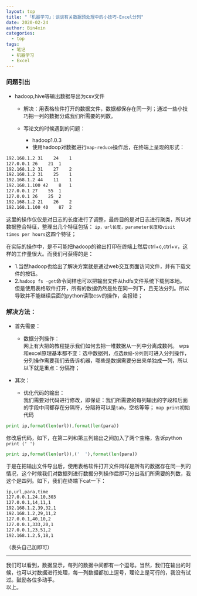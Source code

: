 ```yaml
---
layout: top
title: "「机器学习」：谈谈有关数据预处理中的小技巧-Excel分列"
date: 2020-02-24
author: Bin4xin
categories:
  - top
tags:
  - 笔记
  - 机器学习
  - Excel
---
```


### 问题引出
* hadoop,hive等输出数据导出为csv文件

	- 解决：用表格软件打开的数据文件，数据都保存在同一列；通过一些小技巧把一列的数据分成我们所需要的列数。

	- 写论文的时候遇到的问题：
		- hadoop1.0.3
		- 使用hadoop对数据进行`map-reduce`操作后，在终端上呈现的形式：
```bash
192.168.1.2 31    24	1
127.0.0.1 26    21	1
192.168.1.2 31    27	2
192.168.1.2 31    25	1
192.168.1.2 44    11	1
192.168.1.100 42    8	1
127.0.0.1 27    55	1
127.0.0.1 26    25	2
192.168.1.2 21    26	2
192.168.1.100 40    87	2
```

这里的操作仅仅是对日志的长度进行了调整，最终目的是对日志进行聚类，所以对数据整合特征，整理出几个特征包括：
`ip，url长度，parameter长度和visit times per hours`这四个特征；

在实际的操作中，是不可能把hadoop的输出打印在终端上然后ctrl+c,ctrl+v，这样的工作量很大。而我们可获得的是：
- 1.当然hadoop也给出了解决方案就是通过web交互页面访问文件，并有下载文件的按钮。
- 2.`hadoop fs -get`命令同样也可以把输出文件从hdfs文件系统下载到本地。
但是使用表格软件打开，所有的数据仍然是处在同一列下，且无法分列。所以导致并不能继续后面的python读取csv的操作，会报错；

### 解决方法：

* 首先需要：
	- 数据分列操作：<br>
网上有大把的教程提示我们如何去把一堆数据从一列中分离成数列。
wps和excel原理基本都不变：选中数据列，点选`数据`-`分列`则可进入分列操作，分列操作需要我们去告诉机器，哪些是数据需要分出来单独成一列，所以以下就是重点：分隔符；

* 其次：
	- 优化代码的输出：<br>
我们需要对代码进行修改，即保证：我们所需要的每列输出的字段和后面的字段中间都存在分隔符，分隔符可以是`tab`，空格等等；
`map print`初始代码

```python
print ip,format(len(url)),format(len(para))
```
修改后代码，如下，在第二列和第三列输出之间加入了两个空格，告诉python `print (' ')`

```python
print ip,format(len(url)),('  '),format(len(para))
```

于是在把输出文件导出后，使用表格软件打开文件同样是所有的数据存在同一列的情况，这个时候我们对数据列进行数据分列操作后即可分出我们所需要的列数，我这个是四列。如下，我们在终端下cat一下：

```bash
ip,url,para,time
127.0.0.1,24,10,303
127.0.0.1,14,11,1
192.168.1.2,39,32,1
192.168.1.2,29,11,2
127.0.0.1,40,10,2
127.0.0.1,333,20,1
127.0.0.1,23,51,2
192.168.1.2,5,18,1
```
（表头自己加即可）

***
我们可以看到，数据显示，每列的数据中间都有一个逗号。当然，我们在输出的时候，也可以对数据进行处理，每一列数据都加上逗号，理论上是可行的，我没有试过。鼓励各位多动手。
<br>
以上。